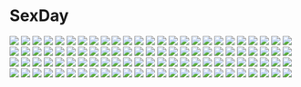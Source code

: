 # SexDay
![](https://konachan.com/image/e7ddd1f64c011ba7925318e3fbbe66ea/Konachan.com%20-%20303622%20aqua_eyes%20aqua_hair%20blush%20dress%20junkt729%20long_hair%20rem_%28re%3Azero%29%20re%3Azero_kara_hajimeru_isekai_seikatsu.jpg)
![](https://konachan.com/jpeg/378ae9f2bd45bc84098a8036537e69a6/Konachan.com%20-%20184141%20animal_ears%20blue_hair%20blush%20bunny_ears%20choker%20dj_max%20dress%20flowers%20red_eyes%20short_hair%20suee%20water%20yuuki_tatsuya.jpg)
![](https://konachan.com/image/e00d0cb47e6fa12e3b0761864b7378e1/Konachan.com%20-%2059882%20bikini%20breasts%20caidychen%20cleavage%20erect_nipples%20food%20ice_cream%20long_hair%20swimsuit.jpg)
![](https://konachan.com/image/b78761ca128ca82a8a3c3d61c285f282/Konachan.com%20-%20220945%202girls%20bow%20breasts%20cleavage%20collar%20dress%20gloves%20hc%20headband%20horns%20long_hair%20navel%20original%20pussy%20red_eyes%20stairs%20thighhighs%20uncensored%20white_hair%20yuri.jpg)
![](https://konachan.com/jpeg/19fd24ec704b11f24717c0d49963ccf6/Konachan.com%20-%208718%20green%20kuroi_nanako%20lucky_star.jpg)
![](https://konachan.com/image/4632a8a7c0de1e017c62a333ba244b9c/Konachan.com%20-%20184273%20blue_eyes%20close%20funkid%20long_hair%20megurine_luka%20pink_hair%20vocaloid.jpg)
![](https://konachan.com/jpeg/aae967c52b1a7ea76d0c2f77bbe9f3d6/Konachan.com%20-%20275523%20animal%20bell%20black_hair%20brown_eyes%20cake%20cat%20dress%20drink%20flowers%20food%20fruit%20green_eyes%20long_hair%20original%20red_eyes%20strawberry%20tail%20watermark%20white_hair.jpg)
![](https://konachan.com/image/d2996ca713969ce67cacb85c46a3db10/Konachan.com%20-%2030704%20tagme.jpg)
![](https://konachan.com/image/bd65beb6180a8d8566fee7613e549c5e/Konachan.com%20-%20134047%20akizuki_ritsuko%20brown_eyes%20brown_hair%20dress%20elbow_gloves%20glasses%20gloves%20idolmaster%20long_hair.jpg)
![](https://konachan.com/image/d3c553ee034dae17e4c8467db7b659ee/Konachan.com%20-%20138955%20armor%20breasts%20brown_hair%20crown%20domo%20flowers%20garter_belt%20green_eyes%20long_hair%20original%20ruins%20sword%20water%20weapon.jpg)
![](https://konachan.com/jpeg/cba7c51f02c13d55666c41405e38d568/Konachan.com%20-%2097369%203rd_eye%20alice_%28bloody_rondo%29%20bloody_rondo%20blush%20censored%20fellatio%20game_cg%20penis%20pink_hair%20sakaki_maki%20yellow_eyes.jpg)
![](https://konachan.com/image/8532460c6e82bf10fb0d8ff5169caa85/Konachan.com%20-%20243890%20kukka%20original.jpg)
![](https://konachan.com/image/5ac330b30b1ad5b3e057eb58771a72ba/Konachan.com%20-%20115728%20blonde_hair%20breasts%20censored%20charlotte_dunois%20emily%20game_cg%20infinite_stratos%20nipples%20penis%20purple_eyes%20pussy%20sex%20wet.jpg)
![](https://konachan.com/jpeg/eaac3e32307c3365b2cc3966ca67c81e/Konachan.com%20-%20247133%20kantoku%20kurumi_%28kantoku%29%20miyaguchi_hiromi%20miyaguchi_kanna%20miyaguchi_kei%20original%20pantyhose%20scan%20school_uniform%20skirt%20thighhighs%20twintails.jpg)
![](https://konachan.com/image/9933d4e38867f327c2375e5252651dea/Konachan.com%20-%20223078%20aliasing%20clouds%20feathers%20ia%20rerubixi%20stars%20sunset%20vocaloid%20wings.jpg)
![](https://konachan.com/image/61746f2678721e56c1a82a1b2118510b/Konachan.com%20-%20101237%20animal_ears%20catgirl%20chen%20dress%20geike%20heart%20kaenbyou_rin%20mousegirl%20multiple_tails%20music%20nazrin%20purple_eyes%20red_eyes%20red_hair%20tail%20touhou%20yuri.jpg)
![](https://konachan.com/jpeg/9f6ff15ee70ffe0e1cb1e9291a431488/Konachan.com%20-%20203417%20clouds%20dark%20landscape%20nobody%20original%20scenic%20signed%20silhouette%20sky%20stars%20tree%20waisshu_%28sougyokyuu%29.jpg)
![](https://konachan.com/image/495cd7384b23d1c8927f2695e31d736b/Konachan.com%20-%20208994%20allenes%20black_hair%20blue_eyes%20cameltoe%20dark%20gun%20hat%20kneehighs%20long_hair%20night%20original%20panties%20paper%20school_uniform%20skirt%20underwear%20weapon.jpg)
![](https://konachan.com/jpeg/02f6a5f3945a3449bc8f3599b8dcbe08/Konachan.com%20-%20248787%20bicolored_eyes%20blush%20drink%20green_hair%20idolmaster%20idolmaster_cinderella_girls%20short_hair%20takagaki_kaede%20yuzuyu_%28hyui%29.jpg)
![](https://konachan.com/jpeg/f52a05b34c9f0dcb98075e2fc8a49252/Konachan.com%20-%2030937%20animal_ears%20blue%20horo%20jpeg_artifacts%20long_hair%20ookami_to_koushinryou%20orange_hair%20red_eyes%20topless%20wolfgirl.jpg)
![](https://konachan.com/image/fd47d1af399e76356968f84f46fac6e5/Konachan.com%20-%20211350%20aida_riko%20arakure%20brown_eyes%20brown_hair%20censored%20group%20kuroko_no_basket%20panty_pull%20penis%20pubic_hair%20pussy%20pussy_juice%20school_uniform%20sex%20short_hair.jpg)
![](https://konachan.com/jpeg/2c8c54a56d9f92e87fe62ea62c53107e/Konachan.com%20-%20180596%20alcot%20bow%20breast_hold%20breasts%20chikotam%20clover_day%27s%20fingering%20game_cg%20garter%20headband%20maid%20nipples%20open_shirt%20orange_hair%20panties%20thighhighs%20underwear.jpg)
![](https://konachan.com/image/a4dac9da016a5cf6ca66958f80a69347/Konachan.com%20-%20197914%20aircraft%20animal%20bird%20black_eyes%20blonde_hair%20boat%20bra%20breasts%20cleavage%20clouds%20hat%20lexington%20long_hair%20shorts%20thighhighs%20underwear%20uniform.jpg)
![](https://konachan.com/image/ddb92bf84abd24e98cf766dae4a3786e/Konachan.com%20-%2039154%20colorful_dot%20tagme.jpg)
![](https://konachan.com/image/ec047f2ace15d0d8cc43427990cf0994/Konachan.com%20-%209554%20akinoko%20panties%20sky%20underwear.jpg)
![](https://konachan.com/image/6165d26add3a21192df1ac6a552d6b93/Konachan.com%20-%2017542%20elfen_lied%20lucy_%28elfen_lied%29.jpg)
![](https://konachan.com/image/dc2877394fa52cdb0005218e0754c33e/Konachan.com%20-%2037940%20aquaplus%20game_cg%20leaf%20mitsumi_misato%20to_heart%20to_heart_2%20yuzuhara_konomi.jpg)
![](https://konachan.com/jpeg/820da0a770a819d38dfad8ca06d9aa7a/Konachan.com%20-%20128154%20hope_yakisoba%20tagme%20thighhighs%20weapon.jpg)
![](https://konachan.com/image/2729f3f6d23f105f4ee3cf89f184a8ac/Konachan.com%20-%2046572%20bunny%20kiryu_zero%20kuran_kaname%20tagme%20vampire_knight%20yuuki_cross.jpg)
![](https://konachan.com/image/e0aebd0199e42f435e1de75bdad505a7/Konachan.com%20-%2046214%20ayasaki_hayate%20group%20hayate_no_gotoku%20katsura_hinagiku%20male%20sanzenin_nagi%20scan.jpg)
![](https://konachan.com/image/26b69ff66319a834f4f31cb12832a047/Konachan.com%20-%2040663%20black_star%20death_the_kid%20maka_albarn%20soul_eater.jpg)
![](https://konachan.com/jpeg/b05d32a7f2939243121679676f09ea12/Konachan.com%20-%20246616%20ass%20bikini%20blonde_hair%20braids%20breasts%20clouds%20fate_apocrypha%20fate_%28series%29%20hika_%28hikara%29%20jeanne_d%27arc_%28fate%29%20long_hair%20ponytail%20sideboob%20sky%20swimsuit.jpg)
![](https://konachan.com/image/2cf1ab62f4f5ca70b399128a0050abce/Konachan.com%20-%20223039%20blood%20hd-hlh_%28handanhlh1%29%20katana%20koutetsujou_no_kabaneri%20mumei_%28kabaneri%29%20ribbons%20sword%20torn_clothes%20weapon.jpg)
![](https://konachan.com/image/4881e2875ee28616fb984aa94515b8c1/Konachan.com%20-%20276449%20asirpa%20braids%20cake%20doll%20drink%20fan%20food%20fruit%20glasses%20group%20hoodie%20loli%20necklace%20pipimi%20ponytail%20red_hair%20shorts%20sword%20techgirl%20weapon%20zero_two.jpg)
![](https://konachan.com/jpeg/fcf3bbc8df159ebff5c7a832b0e73c64/Konachan.com%20-%20212169%20barefoot%20black_hair%20blue_eyes%20breasts%20hestia_%28danmachi%29%20long_hair%20nipples%20nude%20pussy%20ribbons%20scan%20twintails%20uncensored%20water%20wet%20yasuno_masato.jpg)
![](https://konachan.com/image/cd56c444c1db777e5da87180f00b3b55/Konachan.com%20-%2066986%20kagamine_len%20kagamine_rin%20male%20nagimiso%20vocaloid.jpg)
![](https://konachan.com/image/ded9e70229ba71a18c3a7825413505da/Konachan.com%20-%2033954%20musubi%20sekirei.jpg)
![](https://konachan.com/jpeg/1c8957107300c365f442f5b89e007233/Konachan.com%20-%20128973%20blonde_hair%20cameltoe%20kise_yayoi%20mino106%20panties%20precure%20school_uniform%20short_hair%20skirt%20smile_precure%21%20tie%20underwear%20yellow_eyes.jpg)
![](https://konachan.com/image/8bea6cec3bdcdfbb8d1a178c619870fe/Konachan.com%20-%2052830%20alice_%28wonderland%29%20alice_in_wonderland%20blonde_hair%20blue%20blue_eyes%20dress%20lolita_fashion%20miyashita_miki%20ribbons%20water.jpg)
![](https://konachan.com/jpeg/ca4088f49d4c57efdc93970320c76774/Konachan.com%20-%20169126%20ball%20bike_shorts%20black_hair%20blonde_hair%20blue_eyes%20brown_eyes%20brown_hair%20group%20haikyuu%21%21%20parody%20ponytail%20short_hair%20shorts%20socks%20sport%20volleyball.jpg)
![](https://konachan.com/image/37394a949be4b1b29e9314b2148410be/Konachan.com%20-%20135393%20animal%20animal_ears%20cat%20catgirl%20chen%20foxgirl%20multiple_tails%20nakatani%20tail%20touhou%20yakumo_ran.jpg)
![](https://konachan.com/jpeg/8c6c2ac86939a15d901dbb9ad055b4db/Konachan.com%20-%20296440%20barefoot%20blue_eyes%20bow%20breasts%20cleavage%20cropped%20flowers%20group%20hoodie%20inui_toko%20kimono%20kneehighs%20long_hair%20male%20nijisanji%20red_eyes%20skirt%20sunflower.jpg)
![](https://konachan.com/image/d814d7edff3184e34a91e8ef7c404779/Konachan.com%20-%20203038%20ass%20blonde_hair%20cameltoe%20hat%20long_hair%20orange_eyes%20panties%20school_uniform%20skirt%20thighhighs%20tree%20twintails%20underwear%20upskirt%20wand%20water%20witch_hat.jpg)
![](https://konachan.com/image/3feb83783af246c28e48c686706a6329/Konachan.com%20-%2090738%20animal%20blonde_hair%20briefs_%28character%29%20dress%20fish%20panty_%26_stocking_with_garterbelt%20panty_%28character%29%20wings.jpg)
![](https://konachan.com/image/3479768d388301bf396e3c94be45cd72/Konachan.com%20-%2018830%20animal_ears%20ayase_yue%20catgirl%20mahou_sensei_negima%20school_swimsuit%20swimsuit.jpg)
![](https://konachan.com/image/2d3f7ecd4c1a62641d8a5cef0af36ff4/Konachan.com%20-%20300089%20armor%20ass%20blush%20breast_hold%20breasts%20brown_eyes%20brown_hair%20gloves%20gradient%20horns%20long_hair%20original%20pantyhose%20rodway%20spear%20tail%20tears%20weapon%20wings.jpg)
![](https://konachan.com/image/6213f73a7a5a16432126658943ea2b32/Konachan.com%20-%20122673%20asagi_shii%20dress%20moon%20remilia_scarlet%20short_hair%20spear%20touhou%20vampire%20weapon%20wings.jpg)
![](https://konachan.com/jpeg/6486d4aafd3735044210c1222141dc1a/Konachan.com%20-%2099215%20aqua_hair%20blue_eyes%20hatsune_miku%20twintails%20vocaloid%20white.jpg)
![](https://konachan.com/image/c063e33a760e29cee518303d07b6fe9d/Konachan.com%20-%20106289%20bianca%27s_daughter%20blonde_hair%20blue_eyes%20dragon_quest%20loli%20moonknives.jpg)
![](https://konachan.com/image/d5e99b259cdab419df3bb1efa802e8cd/Konachan.com%20-%20148733%20ebyo%20harry_potter%20remus_john_lupin%20sirius_black.jpg)
![](https://konachan.com/jpeg/1c1a09fddcc2004da16f5b4ba219b2b2/Konachan.com%20-%20232178%20bow%20dress%20gomi_chiri%20long_hair%20manaka_lala%20microphone%20pripara%20purple_hair%20ribbons%20school_uniform%20thighhighs%20twintails%20waifu2x%20wink.jpg)
![](https://konachan.com/image/64ba02ef24cce21dab03946c97e1f577/Konachan.com%20-%20116748%20animal_ears%20blonde_hair%20cameltoe%20catgirl%20censored%20game_cg%20panties%20pantyhose%20penis%20purple_eyes%20short_hair%20spread_legs%20tail%20underwear%20yasaka_minato.jpg)
![](https://konachan.com/image/cdb9d6a91afdd58b2afeb3523eb17a56/Konachan.com%20-%2089803%20chuck%20garterbelt_%28character%29%20otosama%20panty_%26_stocking_with_garterbelt%20panty_%28character%29%20stocking_%28character%29.jpg)
![](https://konachan.com/image/18b6b0cb352587fdc83d5a7f00ca37e8/Konachan.com%20-%2017509%20touka%20utawarerumono.jpg)
![](https://konachan.com/image/fd0b86a45de8b887d10e1f12a4cb8cec/Konachan.com%20-%20263081%20ass%20barefoot%20bow%20breasts%20brown_hair%20cleavage%20collar%20garter%20long_hair%20love_cacao%20navel%20original%20panties%20panty_pull%20ponytail%20stockings%20underwear%20white.jpg)
![](https://konachan.com/image/5ee67208bccac43d6fcb539a8434b633/Konachan.com%20-%20122513%202girls%20blonde_hair%20clouds%20dress%20grass%20gray_hair%20hat%20kedama_milk%20moon%20motorcycle%20night%20red_eyes%20short_hair%20socks%20stars%20touhou%20vampire%20wings.jpg)
![](https://konachan.com/image/519fca5e10043016c8984d16916fc227/Konachan.com%20-%20280158%20heriki_%28trkj%29%20original%20polychromatic%20scenic%20sky%20tree.jpg)
![](https://konachan.com/jpeg/c4a66635e6c7a7ea8ef52de57c95c734/Konachan.com%20-%20217871%202girls%20grass%20hyugo%20love_live%21_school_idol_project%20nishikino_maki%20school_uniform%20shoujo_ai%20skirt%20sunset%20yazawa_nico.jpg)
![](https://konachan.com/image/601a5c01e874d136a6475599a85b5227/Konachan.com%20-%2084312%20headphones%20kamitsure%20pokemon%20shake.jpg)
![](https://konachan.com/image/cf6151cae8ee86fc1bc1c13a3afb06f1/Konachan.com%20-%2012225%20animal%20aoyama_motoko%20love_hina%20tama_%28love_hina%29%20turtle.jpg)
![](https://konachan.com/image/002cb86a433f270ba2677b2b5630a4ae/Konachan.com%20-%20297259%20animal_ears%20anthropomorphism%20atago_%28azur_lane%29%20azur_lane%20brown_eyes%20brown_hair%20close%20foxgirl%20katana%20mer%20military%20sword%20uniform%20weapon.jpg)
![](https://konachan.com/jpeg/a35f4960191180eb71fbdd26c1b8de83/Konachan.com%20-%20250565%20black_hair%20breasts%20cropped%20green_eyes%20japanese_clothes%20long_hair%20nipples%20open_shirt%20original%20scan%20taira_tsukune.jpg)
![](https://konachan.com/image/1443f93f775f265ccf59397b1c30f4c0/Konachan.com%20-%20137020%20blue_hair%20blush%20hat%20hinanawi_tenshi%20imai_kazunari%20long_hair%20nopan%20red_eyes%20touhou.jpg)
![](https://konachan.com/image/6fe047632317448810563a378defa449/Konachan.com%20-%2026520%20cowboy_bebop%20faye_valentine%20jet_black%20jpeg_artifacts%20male%20smoking%20spike_spiegel.jpeg)
![](https://konachan.com/jpeg/76d0ce9a61f8c0e0b02123637fa6b27d/Konachan.com%20-%20278730%20bandaid%20bath%20bathtub%20blue_hair%20blush%20bow%20breasts%20bubbles%20bunny_ears%20collar%20garter%20gloves%20hat%20loli%20long_hair%20nude%20original%20red_eyes%20scan%20water.jpg)
![](https://konachan.com/jpeg/1c718ea7c87c8813663ffd8de7c176a9/Konachan.com%20-%2044498%202girls%20black_hair%20blue_eyes%20brown_hair%20food%20ice_cream%20long_hair%20navel%20nude%20purple_eyes%20senomoto_hisashi%20towel%20wink.jpg)
![](https://konachan.com/image/2ead2dca11d64ace89dc8153ca2d8f0e/Konachan.com%20-%2040279%20cosplay%20izumi_konata%20kara_no_kyoukai%20lucky_star%20parody.jpg)
![](https://konachan.com/image/cd02a8741306ee65e434f233a9d65265/Konachan.com%20-%2044451%20asahina_mikuru%20chinese_clothes%20chinese_dress%20group%20itou_noiji%20koizumi_itsuki%20kyon%20maid%20male%20nagato_yuki%20scan%20suzumiya_haruhi.jpg)
![](https://konachan.com/jpeg/ea6fcaceea49e74a3be6ae1fac919db1/Konachan.com%20-%20196521%20black_hair%20jason_peng%20kirishima_touka%20realistic%20red_eyes%20short_hair%20tokyo_ghoul%20watermark.jpg)
![](https://konachan.com/image/a1dfe7e75e9eb2a7082b214150ad10bb/Konachan.com%20-%20137704%20akuseruroddo_zenobia%20bed%20breasts%20dark_skin%20game_cg%20hayasaka_tsukasa%20izumi_mahiru%20nipples%20nude%20purple_eyes%20sex%20soranica_ele%20white_hair.jpg)
![](https://konachan.com/image/c4e1b253dda35a1422d98e34205655d3/Konachan.com%20-%2095286%20black_hair%20candy%20chocolate%20flat_chest%20nude%20original%20pizanuko%20purple_eyes%20valentine.jpg)
![](https://konachan.com/jpeg/04c94286bd42a7090cc911b3bcdd13d3/Konachan.com%20-%2078186%20breast_grab%20breasts%20cum%20itou_noiji%20nude%20school_uniform%20sex%20suzumiya_haruhi%20suzumiya_haruhi_no_yuutsu.jpg)
![](https://konachan.com/jpeg/0b53e5c1163460117d7acd0044277883/Konachan.com%20-%20298158%20ass%20black_hair%20blush%20breasts%20cropped%20hulotte%20ikegami_akane%20imouto_no_okage_de_mote_sugite_yabai%20long_hair%20nipples%20panties%20tie%20toshima_maina%20underwear.jpg)
![](https://konachan.com/jpeg/9cfc6c0e7642fa33a2d80da6a6090910/Konachan.com%20-%2068431%20black_hair%20red_eyes%20shameimaru_aya%20short_hair%20skirt%20sky%20touhou%20yokohachi.jpg)
![](https://konachan.com/jpeg/da4f13645a635872126b349a3a550a03/Konachan.com%20-%20131220%20akaikitsune%20animal%20bird%20flowers%20gray_eyes%20hat%20japanese_clothes%20leaves%20original%20scenic%20short_hair%20tree%20water%20waterfall%20white_hair.jpg)
![](https://konachan.com/image/ffff3adf3a0c3669a4cb33dd8c238421/Konachan.com%20-%20239527%20all_male%20clouds%20fate_grand_order%20fate_%28series%29%20japanese_clothes%20long_hair%20male%20merlin_%28fate_grand_order%29%20nozaki_tsubata%20petals%20pink_eyes%20sky.jpg)
![](https://konachan.com/image/c912281ed11f78c1e0a46478d6194e26/Konachan.com%20-%20104008%20bed%20black_hair%20tagme%20tagme_%28artist%29.jpg)
![](https://konachan.com/image/b3b283d6d9091efbfd34e254423a7677/Konachan.com%20-%2029849%20goto_p%20valentine.jpg)
![](https://konachan.com/jpeg/7b0b2fae0c9cc5c5d9f8e64bc3eb9bd0/Konachan.com%20-%20163041%20blush%20bow%20game_cg%20gimai_dakara_dekiru_koto_imouto_janai_to_dame_na_koto%20long_hair%20pantyhose%20school_uniform%20skirt%20skirt_lift%20takatou_iori%20tita_j.jpg)
![](https://konachan.com/image/64225426918d40c425343b44424d19da/Konachan.com%20-%2049090%20kannagi_crazy_shrine_maidens%20nagi%20towel.jpg)
![](https://konachan.com/jpeg/8c6398a0f585458d1a216edc9b937267/Konachan.com%20-%20226739%205_nenme_no_houkago%20bra%20hat%20kantoku%20original%20panties%20scan%20shirt_lift%20skirt_lift%20striped_panties%20sunset%20underwear%20uniform.jpg)
![](https://konachan.com/image/13312166c9453a21bf836d370d6dac84/Konachan.com%20-%20300580%20agatsuma_zenitsu%20all_male%20building%20fom_%28lifotai%29%20hashibira_inosuke%20kamado_tanjirou%20kimetsu_no_yaiba%20male%20scenic%20signed%20snow.jpg)
![](https://konachan.com/jpeg/0307834845b94e3eb6ef479fe23ef63e/Konachan.com%20-%20263249%20anthropomorphism%20flower_knight_girl%20long_hair%20mizunashi_%28second_run%29%20ponytail%20red_eyes%20skirt%20sword%20thighhighs%20weapon%20white_hair.jpg)
![](https://konachan.com/jpeg/1d97cef8744362133b4f8cff6d20bf3a/Konachan.com%20-%20100210%20blue_eyes%20blue_hair%20ikamusume%20loli%20shinryaku%21_ikamusume%20transparent%20vector.jpg)
![](https://konachan.com/image/41f72dd232fcfd8f0925d026c7de8413/Konachan.com%20-%20136173%20breasts%20cropped%20jpeg_artifacts%20long_hair%20nipples%20open_shirt%20original%20see_through%20urushihara_satoshi%20wet.jpg)
![](https://konachan.com/jpeg/67881013e833e351898d9892c94d74f4/Konachan.com%20-%20168537%20animal_ears%20ass%20black_hair%20blush%20catgirl%20dress%20gokou_ruri%20kantoku%20long_hair%20panties%20purple_eyes%20scan%20underwear%20white.jpg)
![](https://konachan.com/image/7c7bedb2f9773c945aa7c76348606d37/Konachan.com%20-%2075804%20ass%20blue%20blue_eyes%20brown_hair%20gym_uniform%20kneehighs%20mani%20panties%20ponytail%20striped_panties%20underwear.jpg)
![](https://konachan.com/image/3ed108a884b8462399ee33ae5ebfe034/Konachan.com%20-%2032563%20tagme.jpg)
![](https://konachan.com/image/dc6fca785a69b5e5f24cdfeb60c96fef/Konachan.com%20-%2053288%20chidori_kaname%20full_metal_panic%20sagara_sousuke%20teletha_testarossa.jpg)
![](https://konachan.com/jpeg/280cdc2a8e060f3b182a141f606e90a9/Konachan.com%20-%20196362%20breasts%20censored%20ensemble_%28company%29%20fellatio%20game_cg%20handjob%20katou_riko%20nipples%20open_shirt%20panties%20purple_eyes%20short_hair%20underwear%20white_hair.jpg)
![](https://konachan.com/jpeg/be2eb6229bcde1221b1fdb14adfb59d1/Konachan.com%20-%20239357%20aliasing%20anthropomorphism%20aqua_eyes%20book%20braids%20brown_hair%20gloves%20kantai_collection%20kneehighs%20school_uniform%20short_hair%20skirt%20tagme_%28artist%29.jpg)
![](https://konachan.com/image/c39edac8e31fd34d2db100710af27317/Konachan.com%20-%2014512%20tagme.jpg)
![](https://konachan.com/jpeg/7a6959127d7428acdb607696956e748f/Konachan.com%20-%20164912%202girls%20bed%20blonde_hair%20blush%20breasts%20demon_master_chris%20game_cg%20gray_hair%20long_hair%20nipples%20nude%20pussy%20saiga_kurisu%20tribadism%20uncensored%20vioka%20yuri.jpg)
![](https://konachan.com/image/34f7c466bc357bfdd6320cae63405a77/Konachan.com%20-%20153518%20barefoot%20breasts%20cccpo%20horns%20maou_%28maoyuu%29%20maoyuu_maou_yuusha%20nipples%20red_eyes%20red_hair%20topless.jpg)
![](https://konachan.com/jpeg/a2514318eb338dd5617196a0ef3dc3ac/Konachan.com%20-%20289832%20breasts%20food%20green_eyes%20hat%20long_hair%20nipples%20nopan%20ponytail%20princess_connect%21%20purple_hair%20pussy%20skirt%20tagme_%28character%29%20uncensored%20zpig020406.jpg)
![](https://konachan.com/image/98e2e270798b795fc651764f66cbfd27/Konachan.com%20-%2058941%20akiyama_mio%20bikini%20hirasawa_yui%20k-on%21%20kotobuki_tsumugi%20nakano_azusa%20rm%20swimsuit%20tainaka_ritsu%20yamanaka_sawako.jpg)
![](https://konachan.com/jpeg/292642a35a8b42339df011c72eb5087c/Konachan.com%20-%20213918%20blonde_hair%20kagamine_len%20kagamine_rin%20male%20paper%20saihate%20shirt%20short_hair%20skirt%20suit%20thighhighs%20tie%20vocaloid%20zettai_ryouiki.jpg)
![](https://konachan.com/image/8941dd8d670312828afef4e16e4a37c0/Konachan.com%20-%20277846%20blue_hair%20dress%20elbow_gloves%20feathers%20giba_%28out-low%29%20gloves%20hayami_kanade%20idolmaster%20idolmaster_cinderella_girls%20short_hair%20wings%20yellow_eyes.jpg)
![](https://konachan.com/image/b4b02e45039e105593983f2d0a20a503/Konachan.com%20-%20170176%20animal_ears%20cape%20combat_vehicle%20grass%20hat%20lita_%28keyboard000%29%20original%20purple_hair%20red_eyes%20short_hair%20signed%20uniform%20weapon.jpg)
![](https://konachan.com/image/1d2c3a792374398c94180d42a924e220/Konachan.com%20-%20150786%20blonde_hair%20fancybetty%20flowers%20green_eyes%20majo_no_ie%20topless%20viola_%28majo_no_ie%29.jpg)
